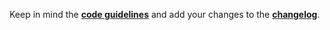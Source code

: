 Keep in mind the **[code guidelines](https://gitlab.science.ru.nl/ilab/pubhubs_canonical/-/wikis/Contributing/Code-guidelines)** and  add your changes to the **[changelog](https://gitlab.science.ru.nl/ilab/pubhubs_canonical/-/blob/main/CHANGELOG.md?ref_type=heads)**.
